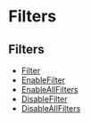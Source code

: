 # Filters

<h2>Filters</h2>
<ul>
  <li><a href="filter">Filter</a></li>
  <li><a href="enable-filter">EnableFilter</a></li>
  <li><a href="enable-all-filters">EnableAllFilters</a></li>
  <li><a href="disable-filter">DisableFilter</a></li>
  <li><a href="disable-all-filters">DisableAllFilters</a></li>
</ul>